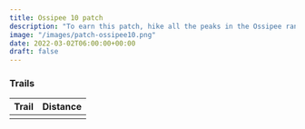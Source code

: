```yaml
---
title: Ossipee 10 patch 
description: "To earn this patch, hike all the peaks in the Ossipee range"
image: "/images/patch-ossipee10.png"
date: 2022-03-02T06:00:00+00:00
draft: false
---
```

### Trails 

| Trail        |  Distance|
| ------------- | :-----------: |
|       |  |
